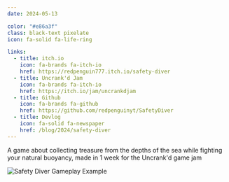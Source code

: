 ```yaml
---
date: 2024-05-13

color: "#e86a3f"
class: black-text pixelate
icon: fa-solid fa-life-ring

links:
  - title: itch.io
    icon: fa-brands fa-itch-io
    href: https://redpenguin777.itch.io/safety-diver
  - title: Uncrank'd Jam
    icon: fa-brands fa-itch-io
    href: https://itch.io/jam/uncrankdjam
  - title: Github
    icon: fa-brands fa-github
    href: https://github.com/redpenguinyt/SafetyDiver
  - title: Devlog
    icon: fa-solid fa-newspaper
    href: /blog/2024/safety-diver
---
```


A game about collecting treasure from the depths of the sea while fighting your natural buoyancy, made in 1 week for the Uncrank'd game jam

![Safety Diver Gameplay Example](https://img.itch.zone/aW1hZ2UvMjY4NjEwMi8xNjA5MTE2NC5naWY=/794x1000/AEUWmy.gif)